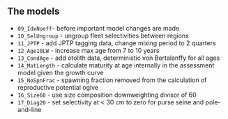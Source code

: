 ## The models

* `09_IdxNoeff`- before important model changes are made
* `10_SelUngroup` - ungroup fleet selectivities between regions
* `11_JPTP` - add JPTP tagging data, change mixing period to 2 quarters
* `12_Age10LW` - increase max age from 7 to 10 years
* `13_CondAge` - add otolith data, deterministic von Bertalanffy for all ages
* `14_MatLength` - calculate maturity at age internally in the assessment model given the growth curve
* `15_NoSpnFrac` - spawning fraction removed from the calculation of reproductive potential ogive
* `16_Size60` - use size composition downweighting divisor of 60
* `17_Diag20` - set selectivity at < 30 cm to zero for purse seine and pole-and-line
